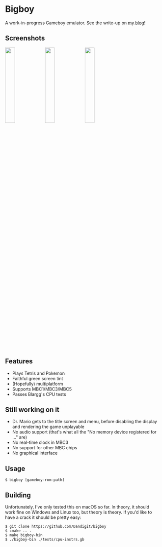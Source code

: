 # Bigboy
A work-in-progress Gameboy emulator. See the write-up on [my blog](https://dandigit.com/posts/bigboy-writing-a-gameboy-emulator)!

## Screenshots
<p>
<img src="https://dandigit.com/assets/img/pokemon-1.png" width="25%" height="25%" style="display:inline-block;" />
<img src="https://dandigit.com/assets/img/pokemon-2.png" width="25%" height="25%" style="display:inline-block;" />
<img src="https://dandigit.com/assets/img/pokemon-3.jpeg" width="25%" height="25%" style="display:inline-block;" />
<p>

## Features
- Plays Tetris and Pokemon
- Faithful green screen tint
- (Hopefully) multiplatform
- Supports MBC1/MBC3/MBC5
- Passes Blargg's CPU tests

## Still working on it
- Dr. Mario gets to the title screen and menu, before disabling the display and rendering the game unplayable
- No audio support (that's what all the "No memory device registered for ..." are)
- No real-time clock in MBC3
- No support for other MBC chips
- No graphical interface

## Usage
```
$ bigboy [gameboy-rom-path]
```

## Building
Unfortunately, I've only tested this on macOS so far. In theory, it should work fine on Windows and Linux too, but theory is theory. If you'd like to have a crack it should be pretty easy:
```
$ git clone https://github.com/Dandigit/bigboy
$ cmake .. .
$ make bigboy-bin
$ ./bigboy-bin ./tests/cpu-instrs.gb
```

